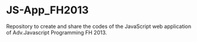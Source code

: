 JS-App_FH2013
=============

Repository to create and share the codes of the JavaScript web application of Adv.Javascript Programming FH 2013.
